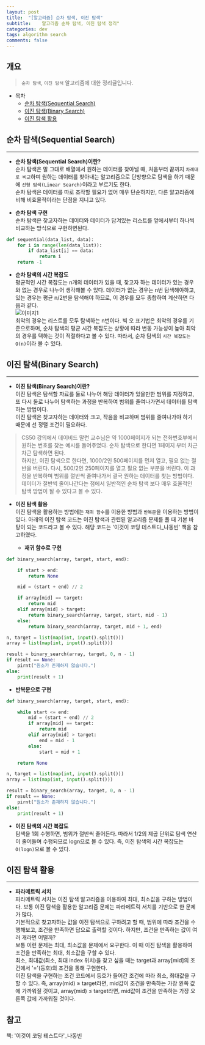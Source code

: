 ```yaml
---
layout: post
title:  "[알고리즘] 순차 탐색, 이진 탐색"
subtitle:    알고리즘 순차 탐색, 이진 탐색 정리"
categories: dev
tags: algorithm search
comments: false
---
```


## 개요
>  `순차 탐색`, `이진 탐색` 알고리즘에 대한 정리글입니다.

- 목차
    - [순차 탐색(Sequential Search)](#순차-탐색sequential-search)
    - [이진 탐색(Binary Search)](#이진-탐색binary-search)
	- [이진 탐색 활용](#이진-탐색-활용)


## 순차 탐색(Sequential Search)
---

* __순차 탐색(Sequential Search)이란?__  
순차 탐색은 말 그대로 배열에서 원하는 데이터를 찾아낼 때, 처음부터 끝까지 `차례대로 비교`하며 원하는 데이터를 찾아내는 알고리즘으로 단방향으로 탐색을 하기 때문에 `선형 탐색(Linear Search)`이라고 부르기도 한다.  
순차 탐색은 데이터를 따로 조작할 필요가 없어 매우 단순하지만, 다른 알고리즘에 비해 비효율적이라는 단점을 지니고 있다.  

* __순차 탐색 구현__  
순차 탐색은 찾고자하는 데이터와 데이터가 담겨있는 리스트를 앞에서부터 하나씩 비교하는 방식으로 구현하면된다.  
```python
def sequential(data_list, data):
	for i in range(len(data_list)):
		if data_list[i] == data:
			return i
	return -1
```  

* __순차 탐색의 시간 복잡도__  
평균적인 시간 복잡도는 n개의 데이터가 있을 때, 찾고자 하는 데이터가 있는 경우와 없는 경우로 나누어 생각해볼 수 있다. 데이터가 없는 경우는 n번 탐색해야하고, 있는 경우는 평균 n/2번을 탐색해야 하므로, 이 경우를 모두 종합하여 계산하면 다음과 같다.  
![이미지1](https://jsim6342.github.io/assets/img/dev/algorithm/2021-04-22-dev-algorithm-search-picture1.png)  
최악의 경우는 리스트를 모두 탐색하는 n번이다. 빅 오 표기법은 최악의 경우를 기준으로하며, 순차 탐색의 평균 시간 복잡도는 상황에 따라 변동 가능성이 높아 최악의 경우를 택하는 것이 적절하다고 볼 수 있다. 따라서, 순차 탐색의 `시간 복잡도는 O(n)`이라 볼 수 있다.  


## 이진 탐색(Binary Search)
---

* __이진 탐색(Binary Search)이란?__  
이진 탐색은 탐색할 자료를 둘로 나누어 해당 데이터가 있을만한 범위를 지정하고, 또 다시 둘로 나누어 탐색하는 과정을 반복하여 범위를 줄여나가면서 데이터를 탐색하는 방법이다.  
이진 탐색은 찾고자하는 데이터와 크고, 작음을 비교하며 범위를 줄여나가야 하기 때문에 선 정렬 조건이 필요하다.  
> CS50 강의에서 데이비드 말런 교수님은 약 1000페이지가 되는 전화번호부에서 원하는 번호를 찾는 예시를 들어주었다. 순차 탐색으로 한다면 1페이지 부터 차근차근 탐색하면 된다.  
> 하지만, 이진 탐색으로 한다면, 1000/2인 500페이지를 먼저 열고, 필요 없는 절반을 버린다. 다시, 500/2인 250페이지를 열고 필요 없는 부분을 버린다. 이 과정을 반복하며 범위를 절반씩 줄여나가서 결국 원하는 데이터를 찾는 방법이다. 데이터가 절반씩 줄어나간다는 점에서 일반적인 순차 탐색 보다 매우 효율적인 탐색 방법이 될 수 있다고 볼 수 있다.  

* __이진 탐색 활용__  
이진 탐색을 활용하는 방법에는 `재귀 함수`를 이용한 방법과 `반복문`을 이용하는 방법이 있다. 아래의 이진 탐색 코드는 이진 탐색과 관련된 알고리즘 문제를 풀 때 기본 바탕이 되는 코드라고 볼 수 있다. 해당 코드는 '이것이 코딩 테스트다_나동빈' 책을 참고하였다.

  - __재귀 함수로 구현__

```python
def binary_search(array, target, start, end):

	if start > end:
		return None

	mid = (start + end) // 2

	if array[mid] == target:
		return mid
	elif array[mid] > target:
		return binary_search(array, target, start, mid - 1)
	else:
		return binary_search(array, target, mid + 1, end)

n, target = list(map(int, input().split()))
array = list(map(int, input().split()))

result = binary_search(array, target, 0, n - 1)
if result == None:
	pirnt("원소가 존재하지 않습니다.")
else:
	print(result + 1)
```  

  - __반복문으로 구현__

```python
def binary_search(array, target, start, end):

	while start <= end:
		mid = (start + end) // 2
		if array[mid] == target:
			return mid
		elif array[mid] > target:
			end = mid - 1
		else:
			start = mid + 1

	return None

n, target = list(map(int, input().split()))
array = list(map(int, input().split()))

result = binary_search(array, target, 0, n - 1)
if result == None:
	pirnt("원소가 존재하지 않습니다.")
else:
	print(result + 1)
```  

* __이진 탐색의 시간 복잡도__  
탐색을 1회 수행하면, 범위가 절반씩 줄어든다. 따라서 1/2의 제곱 단위로 탐색 연산이 줄어들며 수행되므로 logn으로 볼 수 있다. 즉, 이진 탐색의 시간 복잡도는 `O(logn)`으로 볼 수 있다.


## 이진 탐색 활용
---
* __파라메트릭 서치__  
파라메트릭 서치는 이진 탐색 알고리즘을 이용하여 최대, 최소값을 구하는 방법이다. 보통 이진 탐색을 활용한 알고리즘 문제는 파라메트릭 서치를 기반으로 한 문제가 많다.  
기본적으로 찾고자하는 값을 이진 탐색으로 구하려고 할 때, 범위에 따라 조건을 수행해보고, 조건을 만족하면 답으로 출력할 것이다. 하지만, 조건을 만족하는 값이 여러 개라면 어떨까?  
보통 이런 문제는 최대, 최소값을 문제에서 요구한다. 이 때 이진 탐색을 활용하여 조건을 만족하는 최대, 최소값을 구할 수 있다.  
최소, 최대값(최소, 최대 index 위치)을 찾고 싶을 때는 target과 array[mid]의 조건에서 '='(등호)의 조건을 통해 구현한다.  
이진 탐색을 구현하는 조건 코드에서 등호가 들어간 조건에 따라 최소, 최대값을 구할 수 있다. 즉, array(mid) ≥ target라면,  mid값이 조건을 만족하는 가장 왼쪽 값에 가까워질 것이고, array(mid) ≤ target라면, mid값이 조건을 만족하는 가장 오른쪽 값에 가까워질 것이다.  


## 참고

책: '이것이 코딩 테스트다'_나동빈